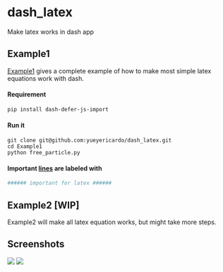 # dash_latex
Make latex works in dash app

## Example1 
[Example1](https://github.com/yueyericardo/dash_latex/tree/master/Example1) gives a complete example of how to make most simple latex equations work with dash.

#### Requirement
```bash
pip install dash-defer-js-import
```

#### Run it
```
git clone git@github.com:yueyericardo/dash_latex.git
cd Example1
python free_particle.py
```

#### Important [lines](https://github.com/yueyericardo/dash_latex/blob/master/Example1/free_particle.py#L10) are labeled with
```python
###### important for latex ######
```

## Example2 [WIP] 
Example2 will make all latex equation works, but might take more steps.

## Screenshots
![](https://github.com/yueyericardo/dash_latex/blob/master/Screenshot/1.png)
![](https://github.com/yueyericardo/dash_latex/blob/master/Screenshot/3.png)
